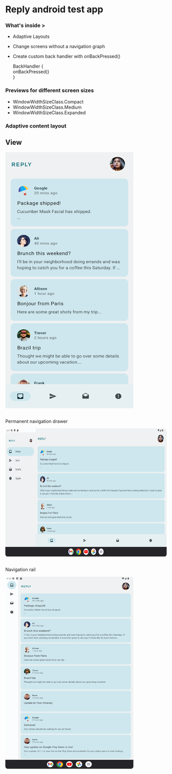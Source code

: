 # Reply android test app

### What's inside >

- Adaptive Layouts
- Change screens without a navigation graph
- Create custom back handler with onBackPressed()

  BackHandler {  
  onBackPressed()  
  }

### Previews for different screen sizes
- WindowWidthSizeClass.Compact
- WindowWidthSizeClass.Medium
- WindowWidthSizeClass.Expanded

  
### Adaptive content layout

##
## View

<img src="https://github.com/dizzcode/reply-android-test-app/blob/main/screenshots/img.png" width="400" height="800" />


##
Permanent navigation drawer

<img src="https://github.com/dizzcode/reply-android-test-app/blob/main/screenshots/permanent_navigation_drawer.png" width="600" height="400" />

##
Navigation rail

<img src="https://github.com/dizzcode/reply-android-test-app/blob/main/screenshots/navigation_rail.png" width="400" height="600" />
